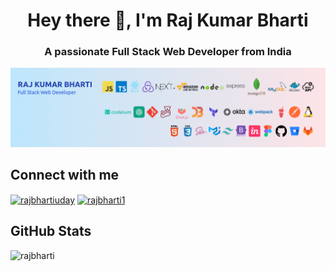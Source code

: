 <h1 align="center">Hey there 👋, I'm Raj Kumar Bharti</h1>  
<h3 align="center">A passionate Full Stack Web Developer from India</h3>

![](./readme-images/social-header-banner.png)

## Connect with me

<p>  
<a href="https://twitter.com/rajbhartiuday" target="blank"><img align="center" src="https://raw.githubusercontent.com/rahuldkjain/github-profile-readme-generator/master/src/images/icons/Social/twitter.svg" alt="rajbhartiuday" height="30" width="40" /></a>  
<a href="https://linkedin.com/in/rajbharti1" target="blank"><img align="center" src="https://raw.githubusercontent.com/rahuldkjain/github-profile-readme-generator/master/src/images/icons/Social/linked-in-alt.svg" alt="rajbharti1" height="30" width="40" /></a>  
</p>  
  
## GitHub Stats

<p>
 <img src="https://github-readme-stats.vercel.app/api/top-langs?username=rajbharti&show_icons=true&locale=en&layout=compact" alt="rajbharti" />
</p>
